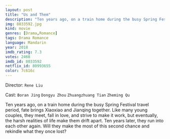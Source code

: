 ```yaml
---
layout: post
title: "Us and Them"
description: "Ten years ago, on a train home during the busy Spring Festival travel period, fate brings Xiaoxiao and Jianqing together. Like many young couples, they meet, fall in love, and strive to make it work, but eventually, the harsh realities of life make them drift apart. Ten years later, they run into each other again. Will they make the most of this second chance and rekindle what they once lost?.."
img: 8033592.jpg
kind: movie
genres: [Drama,Romance]
tags: Drama Romance 
language: Mandarin
year: 2018
imdb_rating: 7.3
votes: 2468
imdb_id: 8033592
netflix_id: 80993655
color: 7c616c
---
```

Director: `Rene Liu`  

Cast: `Boran Jing` `Dongyu Zhou` `Zhuangzhuang Tian` `Zheming Qu` 

Ten years ago, on a train home during the busy Spring Festival travel period, fate brings Xiaoxiao and Jianqing together. Like many young couples, they meet, fall in love, and strive to make it work, but eventually, the harsh realities of life make them drift apart. Ten years later, they run into each other again. Will they make the most of this second chance and rekindle what they once lost?